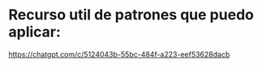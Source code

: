 # Recurso util de patrones que puedo aplicar:
https://chatgpt.com/c/5124043b-55bc-484f-a223-eef53628dacb
